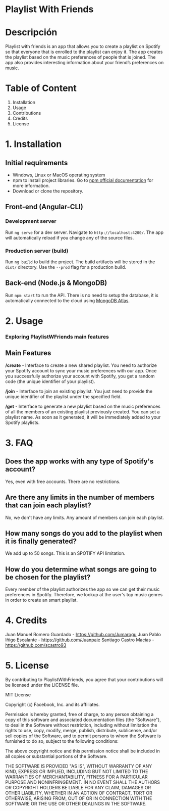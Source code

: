 
# Playlist With Friends

# Descripción

Playlist with friends is an app that allows you to create a playlist on Spotify so that everyone that is enrolled to the playlist can enjoy it. The app creates the playlist based on the music preferences of people that is joined. The app also provides interesting information about your friend’s preferences on music.

# Table of Content

1. Installation
2. Usage
3. Contributions
4. Credits
5. License

# 1. Installation

## Initial requirements

* Windows, Linux or MacOS operating system
* npm to install project libraries. Go to [npm official documentation](https://www.npmjs.com/get-npm) for more information.
* Download or clone the repository.

## Front-end (Angular-CLI)

### Development server

Run `ng serve` for a dev server. Navigate to `http://localhost:4200/`. The app will automatically reload if you change any of the source files.

### Production server (build)

Run `ng build` to build the project. The build artifacts will be stored in the `dist/` directory. Use the `--prod` flag for a production build.

## Back-end (Node.js & MongoDB)

Run `npm start` to run the API. There is no need to setup the database, it is automatically connected to the cloud using [MongoDB Atlas](https://www.mongodb.com/cloud).

# 2. Usage

### Exploring PlaylistWFriends main features

## Main Features

**/create** - Interface to create a new shared playlist. You need to authorize your Spotify account to sync your music preferences with our app. Once you successfully authorize your account with Spotify, you get a random code (the unique identifier of your playlist).

**/join** - Interface to join an existing playlist. You just need to provide the unique identifier of the playlist under the specified field.

**/get** - Interface to generate a new playlist based on the music preferences of all the members of an existing playlist previously created. You can set a playlist name. As soon as it generated, it will be immediately added to your Spotify playlists.

# 3. FAQ

## Does the app works with any type of Spotify's account?

Yes, even with free accounts. There are no restrictions.

## Are there any limits in the number of members that can join each playlist?

No, we don't have any limits. Any amount of members can join each playlist.

## How many songs do you add to the playlist when it is finally generated?

We add up to 50 songs. This is an SPOTIFY API limitation.

## How do you determine what songs are going to be chosen for the playlist?

Every member of the playlist authorizes the app so we can get their music preferences in Spotify. Therefore, we lookup at the user's top music genres in order to create an smart playlist.

# 4. Credits

Juan Manuel Romero Guardado - https://github.com/Jumarogu
Juan Pablo Iñigo Escalante - https://github.com/Juanpaie
Santiago Castro Macías - https://github.com/scastro93

# 5. License

By contributing to PlaylistWithFriends, you agree that your contributions will be licensed under the LICENSE file.

MIT License

Copyright (c) Facebook, Inc. and its affiliates.

Permission is hereby granted, free of charge, to any person obtaining a copy
of this software and associated documentation files (the "Software"), to deal
in the Software without restriction, including without limitation the rights
to use, copy, modify, merge, publish, distribute, sublicense, and/or sell
copies of the Software, and to permit persons to whom the Software is
furnished to do so, subject to the following conditions:

The above copyright notice and this permission notice shall be included in all
copies or substantial portions of the Software.

THE SOFTWARE IS PROVIDED "AS IS", WITHOUT WARRANTY OF ANY KIND, EXPRESS OR
IMPLIED, INCLUDING BUT NOT LIMITED TO THE WARRANTIES OF MERCHANTABILITY,
FITNESS FOR A PARTICULAR PURPOSE AND NONINFRINGEMENT. IN NO EVENT SHALL THE
AUTHORS OR COPYRIGHT HOLDERS BE LIABLE FOR ANY CLAIM, DAMAGES OR OTHER
LIABILITY, WHETHER IN AN ACTION OF CONTRACT, TORT OR OTHERWISE, ARISING FROM,
OUT OF OR IN CONNECTION WITH THE SOFTWARE OR THE USE OR OTHER DEALINGS IN THE
SOFTWARE.
